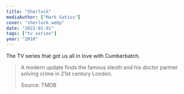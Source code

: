```yaml
---
title: "Sherlock"
mediaAuthor: ["Mark Gatiss"]
cover: "sherlock.webp"
date: "2021-01-01"
tags: ["tv series"]
year: "2010"
---
```


The TV series that got us all in love with Cumberbatch.

> A modern update finds the famous sleuth and his doctor partner solving crime in 21st century London.
>
> Source: TMDB
